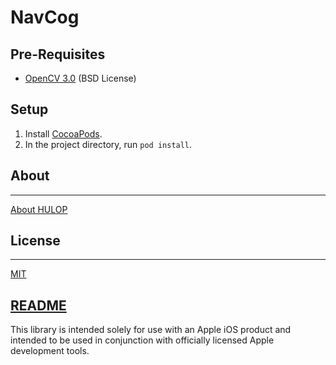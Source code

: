 # NavCog

## Pre-Requisites
- [OpenCV 3.0](http://opencv.org/) (BSD License)

## Setup

1. Install [CocoaPods](https://cocoapods.org/).
2. In the project directory, run `pod install`.

## About
----
[About HULOP](https://github.com/hulop/00Readme)


## License
----
[MIT](http://opensource.org/licenses/MIT)

## [README](https://raw.githubusercontent.com/hulop/NavCog2/master/README.txt)
This library is intended solely for use with an Apple iOS product and intended
to be used in conjunction with officially licensed Apple development tools.
